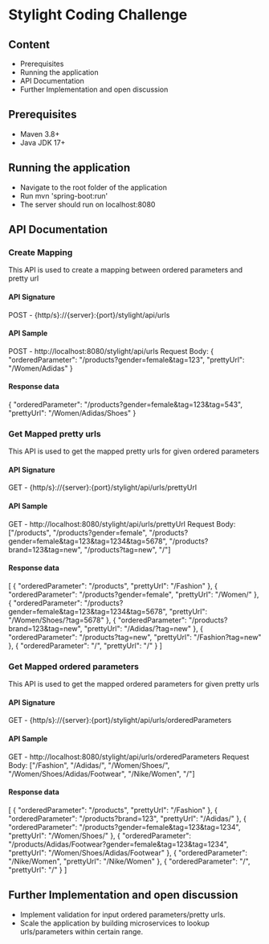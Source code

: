 # Stylight Coding Challenge

## Content
- Prerequisites
- Running the application
- API Documentation
- Further Implementation and open discussion

## Prerequisites
- Maven 3.8+
- Java JDK 17+

## Running the application
- Navigate to the root folder of the application
- Run mvn 'spring-boot:run'
- The server should run on localhost:8080

## API Documentation

### Create Mapping
This API is used to create a mapping between ordered parameters and pretty url

#### API Signature
POST - {http/s}://{server}:{port}/stylight/api/urls

#### API Sample
POST - http://localhost:8080/stylight/api/urls
Request Body:
{
"orderedParameter": "/products?gender=female&tag=123",
"prettyUrl": "/Women/Adidas"
}

#### Response data
{
"orderedParameter": "/products?gender=female&tag=123&tag=543",
"prettyUrl": "/Women/Adidas/Shoes"
}

### Get Mapped pretty urls 
This API is used to get the mapped pretty urls for given ordered parameters 

#### API Signature
GET - {http/s}://{server}:{port}/stylight/api/urls/prettyUrl

#### API Sample
GET - http://localhost:8080/stylight/api/urls/prettyUrl
Request Body:
["/products", "/products?gender=female", "/products?gender=female&tag=123&tag=1234&tag=5678", "/products?brand=123&tag=new", "/products?tag=new", "/"]

#### Response data
[
{
"orderedParameter": "/products",
"prettyUrl": "/Fashion"
},
{
"orderedParameter": "/products?gender=female",
"prettyUrl": "/Women/"
},
{
"orderedParameter": "/products?gender=female&tag=123&tag=1234&tag=5678",
"prettyUrl": "/Women/Shoes/?tag=5678"
},
{
"orderedParameter": "/products?brand=123&tag=new",
"prettyUrl": "/Adidas/?tag=new"
},
{
"orderedParameter": "/products?tag=new",
"prettyUrl": "/Fashion?tag=new"
},
{
"orderedParameter": "/",
"prettyUrl": "/"
}
]

### Get Mapped ordered parameters
This API is used to get the mapped ordered parameters for given pretty urls

#### API Signature
GET - {http/s}://{server}:{port}/stylight/api/urls/orderedParameters

#### API Sample
GET - http://localhost:8080/stylight/api/urls/orderedParameters
Request Body:
["/Fashion", "/Adidas/", "/Women/Shoes/", "/Women/Shoes/Adidas/Footwear", "/Nike/Women", "/"]

#### Response data
[
{
"orderedParameter": "/products",
"prettyUrl": "/Fashion"
},
{
"orderedParameter": "/products?brand=123",
"prettyUrl": "/Adidas/"
},
{
"orderedParameter": "/products?gender=female&tag=123&tag=1234",
"prettyUrl": "/Women/Shoes/"
},
{
"orderedParameter": "/products/Adidas/Footwear?gender=female&tag=123&tag=1234",
"prettyUrl": "/Women/Shoes/Adidas/Footwear"
},
{
"orderedParameter": "/Nike/Women",
"prettyUrl": "/Nike/Women"
},
{
"orderedParameter": "/",
"prettyUrl": "/"
}
]

## Further Implementation and open discussion
- Implement validation for input ordered parameters/pretty urls.
- Scale the application by building microservices to lookup urls/parameters within certain range.